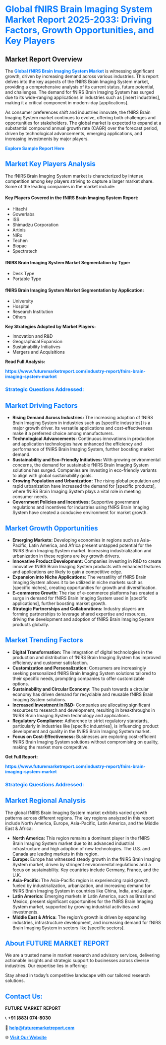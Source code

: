 <h1 style="color: #007BFF;">Global fNIRS Brain Imaging System Market Report 2025-2033: Driving Factors, Growth Opportunities, and Key Players</h1>

<section id="overview">
<h2>Market Report Overview</h2>
<p>The <a href="https://www.futuremarketreport.com/industry-report/fnirs-brain-imaging-system-market" style="color: #007BFF; text-decoration: none;"><strong>Global fNIRS Brain Imaging System Market</strong></a> is witnessing significant growth, driven by increasing demand across various industries. This report delves into the key aspects of the fNIRS Brain Imaging System market, providing a comprehensive analysis of its current status, future potential, and challenges. The demand for fNIRS Brain Imaging System has surged due to its wide-ranging applications in industries such as [insert industries], making it a critical component in modern-day [applications].</p>
<p>As consumer preferences shift and industries innovate, the fNIRS Brain Imaging System market continues to evolve, offering both challenges and opportunities for stakeholders. The global market is expected to expand at a substantial compound annual growth rate (CAGR) over the forecast period, driven by technological advancements, emerging applications, and increasing investments by major players.</p>
</section>

<section id="overview">
<p><a href="https://www.futuremarketreport.com/request-sample/reportId=80361" style="color: #007BFF; text-decoration: none;"><strong>Explore Sample Report Here</strong></a></p>
</section>

<section id="key-players">
<h2 style="color: #007BFF;">Market Key Players Analysis</h2>
<p>The fNIRS Brain Imaging System market is characterized by intense competition among key players striving to capture a larger market share. Some of the leading companies in the market include:</p>
<h4>Key Players Covered in the fNIRS Brain Imaging System Report:</h4>
<ul><li>Hitachi</li><li>Gowerlabs</li><li>ISS</li><li>Shimadzu Corporation</li><li>Artinis</li><li>NIRx</li><li>Techen</li><li>Biopac</li><li>Spectratech</li></ul>
<h4>fNIRS Brain Imaging System Market Segmentation by Type:</h4>
<ul><li>Desk Type</li><li>Portable Type</li></ul>

<h4>fNIRS Brain Imaging System Market Segmentation by Application:</h4>
<ul><li>University</li><li>Hospital</li><li>Research Institution</li><li>Others</li></ul>
<p><strong>Key Strategies Adopted by Market Players:</strong></p>
<ul>
<li>Innovation and R&D</li>
<li>Geographical Expansion</li>
<li>Sustainability Initiatives</li>
<li>Mergers and Acquisitions</li>
</ul>
</section>

<section>
<p><strong>Read Full Analysis: </strong></p><a href="https://www.futuremarketreport.com/industry-report/fnirs-brain-imaging-system-market" style="color: #007BFF; text-decoration: none;"><strong>https://www.futuremarketreport.com/industry-report/fnirs-brain-imaging-system-market</strong></a>
<h3 style="color: #007BFF;">Strategic Questions Addressed:</h3>
</section>

<section id="driving-factors">
<h2 style="color: #007BFF;">Market Driving Factors</h2>
<ul>
<li><strong>Rising Demand Across Industries:</strong> The increasing adoption of fNIRS Brain Imaging System in industries such as [specific industries] is a major growth driver. Its versatile applications and cost-effectiveness make it a preferred choice among manufacturers.</li>
<li><strong>Technological Advancements:</strong> Continuous innovations in production and application technologies have enhanced the efficiency and performance of fNIRS Brain Imaging System, further boosting market demand.</li>
<li><strong>Sustainability and Eco-Friendly Initiatives:</strong> With growing environmental concerns, the demand for sustainable fNIRS Brain Imaging System solutions has surged. Companies are investing in eco-friendly variants to align with global sustainability goals.</li>
<li><strong>Growing Population and Urbanization:</strong> The rising global population and rapid urbanization have increased the demand for [specific products], where fNIRS Brain Imaging System plays a vital role in meeting consumer needs.</li>
<li><strong>Government Policies and Incentives:</strong> Supportive government regulations and incentives for industries using fNIRS Brain Imaging System have created a conducive environment for market growth.</li>
</ul>
</section>

<section id="growth-opportunities">
<h2 style="color: #007BFF;">Market Growth Opportunities</h2>
<ul>
<li><strong>Emerging Markets:</strong> Developing economies in regions such as Asia-Pacific, Latin America, and Africa present untapped potential for the fNIRS Brain Imaging System market. Increasing industrialization and urbanization in these regions are key growth drivers.</li>
<li><strong>Innovative Product Development:</strong> Companies investing in R&D to create innovative fNIRS Brain Imaging System products with enhanced features and applications are likely to gain a competitive edge.</li>
<li><strong>Expansion into Niche Applications:</strong> The versatility of fNIRS Brain Imaging System allows it to be utilized in niche markets such as [specific niches], creating opportunities for growth and diversification.</li>
<li><strong>E-commerce Growth:</strong> The rise of e-commerce platforms has created a surge in demand for fNIRS Brain Imaging System used in [specific applications], further boosting market growth.</li>
<li><strong>Strategic Partnerships and Collaborations:</strong> Industry players are forming partnerships to leverage shared expertise and resources, driving the development and adoption of fNIRS Brain Imaging System products globally.</li>
</ul>
</section>

<section id="trending-factors">
<h2 style="color: #007BFF;">Market Trending Factors</h2>
<ul>
<li><strong>Digital Transformation:</strong> The integration of digital technologies in the production and distribution of fNIRS Brain Imaging System has improved efficiency and customer satisfaction.</li>
<li><strong>Customization and Personalization:</strong> Consumers are increasingly seeking personalized fNIRS Brain Imaging System solutions tailored to their specific needs, prompting companies to offer customizable options.</li>
<li><strong>Sustainability and Circular Economy:</strong> The push towards a circular economy has driven demand for recyclable and reusable fNIRS Brain Imaging System solutions.</li>
<li><strong>Increased Investment in R&D:</strong> Companies are allocating significant resources to research and development, resulting in breakthroughs in fNIRS Brain Imaging System technology and applications.</li>
<li><strong>Regulatory Compliance:</strong> Adherence to strict regulatory standards, particularly in industries like [specific industries], is influencing product development and quality in the fNIRS Brain Imaging System market.</li>
<li><strong>Focus on Cost-Effectiveness:</strong> Businesses are exploring cost-efficient fNIRS Brain Imaging System solutions without compromising on quality, making the market more competitive.</li>
</ul>
</section>

<section>
<p><strong>Get Full Report: </strong></p><a href="https://www.futuremarketreport.com/industry-report/fnirs-brain-imaging-system-market" style="color: #007BFF; text-decoration: none;"><strong>https://www.futuremarketreport.com/industry-report/fnirs-brain-imaging-system-market</strong></a>
<h3 style="color: #007BFF;">Strategic Questions Addressed:</h3>
</section>


<section id="regional-analysis">
<h2 style="color: #007BFF;">Market Regional Analysis</h2>
<p>The global fNIRS Brain Imaging System market exhibits varied growth patterns across different regions. The key regions analyzed in this report include North America, Europe, Asia-Pacific, Latin America, and the Middle East & Africa:</p>
<ul>
<li><strong>North America:</strong> This region remains a dominant player in the fNIRS Brain Imaging System market due to its advanced industrial infrastructure and high adoption of new technologies. The U.S. and Canada are leading markets in this region.</li>
<li><strong>Europe:</strong> Europe has witnessed steady growth in the fNIRS Brain Imaging System market, driven by stringent environmental regulations and a focus on sustainability. Key countries include Germany, France, and the U.K.</li>
<li><strong>Asia-Pacific:</strong> The Asia-Pacific region is experiencing rapid growth, fueled by industrialization, urbanization, and increasing demand for fNIRS Brain Imaging System in countries like China, India, and Japan.</li>
<li><strong>Latin America:</strong> Emerging markets in Latin America, such as Brazil and Mexico, present significant opportunities for the fNIRS Brain Imaging System market, supported by growing industrial activities and investments.</li>
<li><strong>Middle East & Africa:</strong> The region’s growth is driven by expanding industries, infrastructure development, and increasing demand for fNIRS Brain Imaging System in sectors like [specific sectors].</li>
</ul>
</section>

<footer>
<h2 style="color: #007BFF;">About FUTURE MARKET REPORT</h2>
<p>We are a trusted name in market research and advisory services, delivering actionable insights and strategic support to businesses across diverse industries. Our expertise lies in offering:</p>

<p>Stay ahead in today’s competitive landscape with our tailored research solutions.</p>

<h2 style="color: #007BFF;">Contact Us:</h2>
<p><strong>FUTURE MARKET REPORT</strong></p>
<p>📞 <strong>+91 (883) 074-8030</strong></p>
<p>📧 <strong><a href="mailto:help@futuremarketreport.com" style="color: #007BFF;">help@futuremarketreport.com</a></strong></p>
<p>🌐 <strong><a href="https://www.futuremarketreport.com/" style="color: #007BFF;">Visit Our Website</a></strong></p>
</footer>